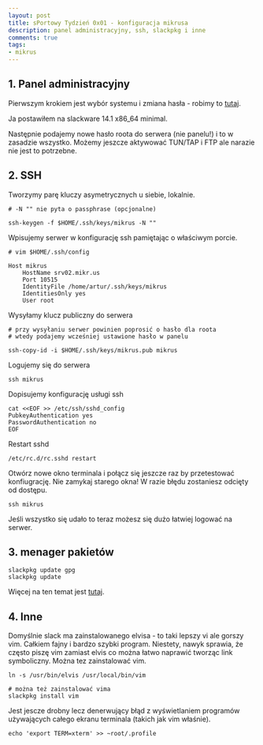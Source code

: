 ```yaml
---
layout: post
title: sPortowy Tydzień 0x01 - konfiguracja mikrusa
description: panel administracyjny, ssh, slackpkg i inne
comments: true
tags:
- mikrus
---
```


## 1. Panel administracyjny

Pierwszym krokiem jest wybór systemu i zmiana hasła - robimy to 
[tutaj](https://mikr.us/panel/).

Ja postawiłem na slackware 14.1 x86_64 minimal.

Następnie podajemy nowe hasło roota do serwera (nie panelu!) i to w zasadzie wszystko.
Możemy jeszcze aktywować TUN/TAP i FTP ale narazie nie jest to potrzebne.


## 2. SSH

Tworzymy parę kluczy asymetrycznych u siebie, lokalnie.

	# -N "" nie pyta o passphrase (opcjonalne)

	ssh-keygen -f $HOME/.ssh/keys/mikrus -N ""


Wpisujemy serwer w konfigurację ssh pamiętając o właściwym porcie.

	# vim $HOME/.ssh/config

	Host mikrus
		HostName srv02.mikr.us
		Port 10515
		IdentityFile /home/artur/.ssh/keys/mikrus
		IdentitiesOnly yes
		User root


Wysyłamy klucz publiczny do serwera

	# przy wysyłaniu serwer powinien poprosić o hasło dla roota
	# wtedy podajemy wcześniej ustawione hasło w panelu

	ssh-copy-id -i $HOME/.ssh/keys/mikrus.pub mikrus


Logujemy się do serwera

	ssh mikrus


Dopisujemy konfigurację usługi ssh

	cat <<EOF >> /etc/ssh/sshd_config
	PubkeyAuthentication yes
	PasswordAuthentication no
	EOF

	
Restart sshd
	
	/etc/rc.d/rc.sshd restart


Otwórz nowe okno terminala i połącz się jeszcze raz by przetestować konfiugrację.
Nie zamykaj starego okna! W razie błędu zostaniesz odcięty od dostępu.

	ssh mikrus


Jeśli wszystko się udało to teraz możesz się dużo łatwiej logować na serwer.



## 3. menager pakietów

	slackpkg update gpg
	slackpkg update

Więcej na ten temat jest [tutaj](https://docs.slackware.com/slackware:slackpkg).


## 4. Inne

Domyślnie slack ma zainstalowanego elvisa - to taki lepszy vi ale gorszy vim.
Całkiem fajny i bardzo szybki program. Niestety, nawyk sprawia, że często piszę
vim zamiast elvis co można łatwo naprawić tworząc link symboliczny.
Można tez zainstalować vim.

	ln -s /usr/bin/elvis /usr/local/bin/vim

	# można też zainstalować vima
	slackpkg install vim


Jest jescze drobny lecz denerwujący błąd z wyświetlaniem programów używających
całego ekranu terminala (takich jak vim właśnie).

	echo 'export TERM=xterm' >> ~root/.profile
